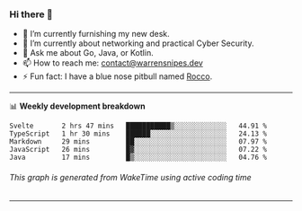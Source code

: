 ### Hi there 👋

- 🔭 I’m currently furnishing my new desk.
- 🌱 I’m currently about networking and practical Cyber Security.
- 💬 Ask me about Go, Java, or Kotlin.
- 📫 How to reach me: contact@warrensnipes.dev
- ⚡ Fun fact: I have a blue nose pitbull named [Rocco](https://i.imgur.com/iLsSCKu.jpg).

-------

📊 **Weekly development breakdown**
<!--START_SECTION:waka-->
```text
Svelte       2 hrs 47 mins   ███████████▒░░░░░░░░░░░░░   44.91 % 
TypeScript   1 hr 30 mins    ██████░░░░░░░░░░░░░░░░░░░   24.13 % 
Markdown     29 mins         ██░░░░░░░░░░░░░░░░░░░░░░░   07.97 % 
JavaScript   26 mins         █▓░░░░░░░░░░░░░░░░░░░░░░░   07.22 % 
Java         17 mins         █▒░░░░░░░░░░░░░░░░░░░░░░░   04.76 % 
```
<!--END_SECTION:waka-->
###### *This graph is generated from WakeTime using active coding time*
-------

